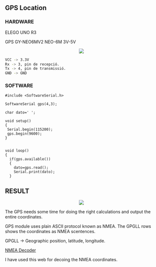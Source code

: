 ## GPS Location 

### HARDWARE
ELEGO UNO R3

GPS GY-NEO6MV2 NEO-6M 3V-5V

<p align="center">
<img   src="./img_gps_first_t/gps_module.PNG">
</p>

```bash
VCC -> 3.3V
Rx -> 3, pin de recepció.
Tx -> 4, pin de transmissió.
GND -> GND
```

### SOFTWARE

```
#include <SoftwareSerial.h>

SoftwareSerial gps(4,3);

char dato=' ';

void setup()
{
 Serial.begin(115200);            
 gps.begin(9600); 
}


void loop()
{
  if(gps.available())
  {
    dato=gps.read();
    Serial.print(dato);
  }

```

## RESULT
<p align="center">
<img   src="/img_gps_first/capura_coord.PNG">
</p>

The GPS needs some time for doing the right calculations and output the entire coordinates.

GPS module uses plain ASCII protocol known as NMEA. 
The GPGLL rows shows the coordinates as NMEA scentences.

GPGLL -> Geographic position, latitude, longitude.

[NMEA Decoder](http://freenmea.net/decoder)

I have used this web for decoing the NMEA coordinates.